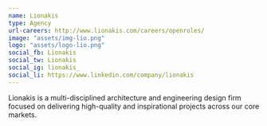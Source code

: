 ```yaml
---
name: Lionakis
type: Agency
url-careers: http://www.lionakis.com/careers/openroles/
image: "assets/img-lio.png"
logo: "assets/logo-lio.png"
social_fb: Lionakis
social_tw: Lionakis
social_ig: lionakis_
social_li: https://www.linkedin.com/company/lionakis
---
```

Lionakis is a multi-disciplined architecture and engineering design firm focused on delivering high-quality and inspirational projects across our core markets.
